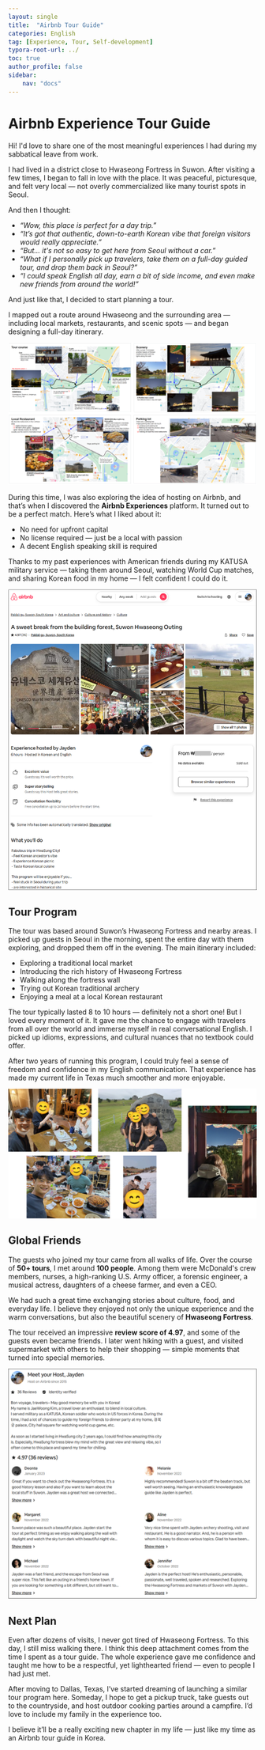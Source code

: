 ```yaml
---
layout: single
title:  "Airbnb Tour Guide"
categories: English
tag: [Experience, Tour, Self-development]
typora-root-url: ../
toc: true
author_profile: false
sidebar:
    nav: "docs"
---
```


# Airbnb Experience Tour Guide

Hi! I'd love to share one of the most meaningful experiences I had during my sabbatical leave from work.

I had lived in a district close to Hwaseong Fortress in Suwon. After visiting a few times, I began to fall in love with the place. It was peaceful, picturesque, and felt very local — not overly commercialized like many tourist spots in Seoul.

And then I thought:

- *“Wow, this place is perfect for a day trip.”*
- *“It’s got that authentic, down-to-earth Korean vibe that foreign visitors would really appreciate.”*
- *“But... it's not so easy to get here from Seoul without a car.”*
- *“What if I personally pick up travelers, take them on a full-day guided tour, and drop them back in Seoul?”*
- *“I could speak English all day, earn a bit of side income, and even make new friends from around the world!”*

And just like that, I decided to start planning a tour.

I mapped out a route around Hwaseong and the surrounding area — including local markets, restaurants, and scenic spots — and began designing a full-day itinerary.

![투어기획](/images/2025-04-20-Airbnb-Tour-Guide/투어기획.PNG)



During this time, I was also exploring the idea of hosting on Airbnb, and that’s when I discovered the **Airbnb Experiences** platform. It turned out to be a perfect match. Here’s what I liked about it:

- No need for upfront capital
- No license required — just be a local with passion
- A decent English speaking skill is required

Thanks to my past experiences with American friends during my KATUSA military service — taking them around Seoul, watching World Cup matches, and sharing Korean food in my home — I felt confident I could do it.

![메인페이지1](/images/2025-04-20-Airbnb-Tour-Guide/메인페이지1.png)



## Tour Program

The tour was based around Suwon’s Hwaseong Fortress and nearby areas. I picked up guests in Seoul in the morning, spent the entire day with them exploring, and dropped them off in the evening. The main itinerary included:

- Exploring a traditional local market
- Introducing the rich history of Hwaseong Fortress
- Walking along the fortress wall
- Trying out Korean traditional archery
- Enjoying a meal at a local Korean restaurant

The tour typically lasted 8 to 10 hours — definitely not a short one! But I loved every moment of it. It gave me the chance to engage with travelers from all over the world and immerse myself in real conversational English. I picked up idioms, expressions, and cultural nuances that no textbook could offer.

After two years of running this program, I could truly feel a sense of freedom and confidence in my English communication. That experience has made my current life in Texas much smoother and more enjoyable.

![메인페이지3](/images/2025-04-20-Airbnb-Tour-Guide/메인페이지3.png)



## Global Friends

The guests who joined my tour came from all walks of life. Over the course of **50+ tours**, I met around **100 people**. Among them were McDonald's crew members, nurses, a high-ranking U.S. Army officer, a forensic engineer, a musical actress, daughters of a cheese farmer, and even a CEO.

We had such a great time exchanging stories about culture, food, and everyday life. I believe they enjoyed not only the unique experience and the warm conversations, but also the beautiful scenery of **Hwaseong Fortress**.

The tour received an impressive **review score of 4.97**, and some of the guests even became friends. I later went hiking  with a guest, and visited supermarket with others to help their shopping — simple moments that turned into special memories.

![메인페이지2](/images/2025-04-20-Airbnb-Tour-Guide/메인페이지2.png)



## Next Plan

Even after dozens of visits, I never got tired of Hwaseong Fortress. To this day, I still miss walking there. I think this deep attachment comes from the time I spent as a tour guide. The whole experience gave me confidence and taught me how to be a respectful, yet lighthearted friend — even to people I had just met.

After moving to Dallas, Texas, I’ve started dreaming of launching a similar tour program here. Someday, I hope to get a pickup truck, take guests out to the countryside, and host outdoor cooking parties around a campfire. I’d love to include my family in the experience too.

I believe it’ll be a really exciting new chapter in my life — just like my time as an Airbnb tour guide in Korea.
